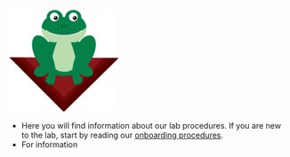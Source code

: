 ![](images/frog.png)

* Here you will find information about our lab procedures. If you are new to the lab, start by reading our [onboarding procedures](onboarding.md).
* For information
